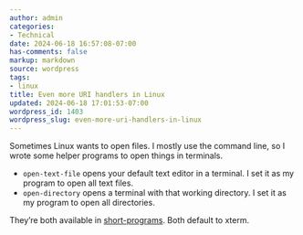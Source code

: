 ```yaml
---
author: admin
categories:
- Technical
date: 2024-06-18 16:57:08-07:00
has-comments: false
markup: markdown
source: wordpress
tags:
- linux
title: Even more URI handlers in Linux
updated: 2024-06-18 17:01:53-07:00
wordpress_id: 1403
wordpress_slug: even-more-uri-handlers-in-linux
---
```

Sometimes Linux wants to open files. I mostly use the command line, so I wrote some helper programs to open things in terminals.

-   `open-text-file` opens your default text editor in a terminal. I set it as my program to open all text files.
-   `open-directory` opens a terminal with that working directory. I set it as my program to open all directories.

They’re both available in [short-programs](https://github.com/za3k/short-programs?tab=readme-ov-file#open-directorytext-file). Both default to xterm.
